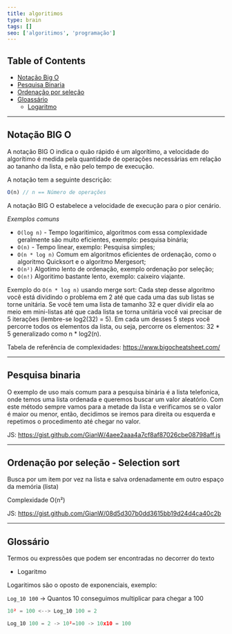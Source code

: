 ```yaml
---
title: algoritimos
type: brain
tags: []
seo: ['algoritimos', 'programação']
---
```


## Table of Contents

- [Notação Big O](#notacao-big-o)
- [Pesquisa Binaria](#pesquisa_binaria)
- [Ordenação por seleção](#ordenacao_selecao)
- [Gloassário](#glassario)
  - [Logaritmo](#logaritimo)


<hr>
<a name="notacao-big-o"></a>

## Notação BIG O

A notação BIG O indica o quão rápido é um algorítimo, a velocidade do algorítimo é medida pela quantidade de operações necessárias em relação ao tananho da lista, e não pelo tempo de execução. 

A notação tem a seguinte descrição:
```javascript
O(n) // n == Número de operações
```
A notação BIG O estabelece a velocidade de execução para o pior cenário.

*Exemplos comuns*

* `O(log n)` - Tempo logaritimico, algoritmos com essa complexidade geralmente são muito eficientes, exemplo: pesquisa binária;
* `O(n)` - Tempo linear, exemplo: Pesquisa simples;
* `O(n * log n)` Comum em algoritmos eficientes de ordenação, como o algoritmo Quicksort e o algoritmo Mergesort;
* `O(n²)` Algotimo lento de ordenação, exemplo ordenação por seleção;
* `O(n!)` Algoritimo bastante lento, exemplo: caixeiro viajante.

Exemplo do `O(n * log n)` usando merge sort: Cada step desse algoritmo você está dividindo o problema em 2 até que cada uma das sub listas se torne unitária. Se você tem uma lista de tamanho 32 e quer dividir ela ao meio em mini-listas até que cada lista se torna unitária você vai precisar de 5 iterações (lembre-se log2(32) = 5). Em cada um desses 5 steps você percorre todos os elementos da lista, ou seja, percorre os elementos: 32 * 5 generalizado como n * log2(n). 


Tabela de referência de complexidades: <a href="https://www.bigocheatsheet.com/">https://www.bigocheatsheet.com/ </a>

<hr>
<a name="pesquisa_binaria"></a>

## Pesquisa binaria

O exemplo de uso mais comum para a pesquisa binária é a lista telefonica, onde temos uma lista ordenada e queremos buscar um valor aleatório. Com este método sempre vamos para a metade da lista e verificamos se o valor é maior ou menor, então, decidimos se iremos para direita ou esquerda e repetimos o procedimento até chegar no valor.

JS: https://gist.github.com/GianW/4aee2aaa4a7cf8af87026cbe08798aff.js

<hr>
<a name="ordenacao_selecao"></a>

## Ordenação por seleção - Selection sort

Busca por um item por vez na lista e salva ordenadamente em outro espaço da memória (lista)

Complexidade O(n²)

JS: <a href="https://gist.github.com/GianW/08d5d307b0dd3615bb19d24d4ca40c2b">https://gist.github.com/GianW/08d5d307b0dd3615bb19d24d4ca40c2b</a>

<hr>
<a name="glassario"></a>

## Glossário

Termos ou expressões que podem ser encontradas no decorrer do texto

<a name="logaritmo"></a>

* Logaritmo

Logaritimos são o oposto de exponenciais, exemplo:

`Log_10 100` -> Quantos 10 conseguimos multiplicar para chegar a 100
```javascript
10² = 100 <--> Log_10 100 = 2

Log_10 100 = 2 -> 10²=100 -> 10x10 = 100
```
